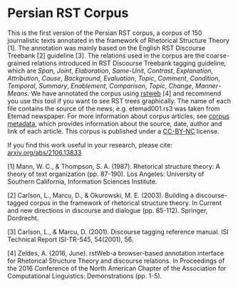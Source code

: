 # Persian RST Corpus

This is the first version of the Persian RST corpus, a corpus of 150 journalistic texts annotated in the framework of Rhetorical Structure Theory [1]. The annotation was mainly based on the English RST Discourse Treebank [2] guideline [3]. The relations used in the corpus are the coarse-grained relations introduced in RST Discourse Treebank tagging guideline, which are *Span*, *Joint*, *Elaboration*, *Same*-*Unit*, *Contrast*, *Explanation*, *Attribution*, *Cause*, *Background*, *Evaluation*, *Topic*, *Comment*, *Condition*, *Temporal*, *Summary*, *Enablement*, *Comparison*, *Topic*, *Change*, *Manner*-*Means*. We have annotated the corpus using [rstweb](https://github.com/amir-zeldes/rstWeb) [4] and recommend you use this tool if you want to see RST trees graphically. The name of each file contains the source of the news; e.g. etemad001.rs3 was taken from Etemad newspaper. For more information about corpus articles, see [corpus metadata](./CorpusMetadata.pdf), which provides information about the source, date, author and link of each article. This corpus is published under a [CC-BY-NC](https://creativecommons.org/licenses/by-nc/4.0/) license. 

If you find this work useful in your research, please cite: [arxiv.org/abs/2106.13833](https://arxiv.org/abs/2106.13833)


[1] Mann, W. C., & Thompson, S. A. (1987). Rhetorical structure theory: A theory of text organization (pp. 87-190). Los Angeles: University of Southern California, Information Sciences Institute.

[2] Carlson, L., Marcu, D., & Okurowski, M. E. (2003). Building a discourse-tagged corpus in the framework of rhetorical structure theory. In Current and new directions in discourse and dialogue (pp. 85-112). Springer, Dordrecht.

[3] Carlson, L., & Marcu, D. (2001). Discourse tagging reference manual. ISI Technical Report ISI-TR-545, 54(2001), 56.

[4]  Zeldes, A. (2016, June). rstWeb-a browser-based annotation interface for Rhetorical Structure Theory and discourse relations. In Proceedings of the 2016 Conference of the North American Chapter of the Association for Computational Linguistics: Demonstrations (pp. 1-5).
